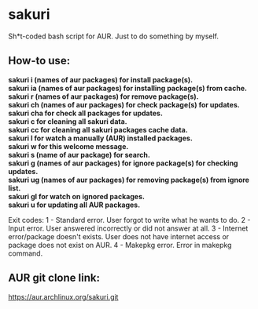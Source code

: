 # sakuri

Sh*t-coded bash script for AUR. Just to do something by myself.

## How-to use:

  **sakuri i (names of aur packages) for install package(s).\
	sakuri ia (names of aur packages) for installing package(s) from cache.\
  sakuri r (names of aur packages) for remove package(s).\
  sakuri ch (names of aur packages) for check package(s) for updates.\
	sakuri cha for check all packages for updates.\
  sakuri c for cleaning all sakuri data.\
	sakuri cc for cleaning all sakuri packages cache data.\
  sakuri l for watch a manually (AUR) installed packages.\
  sakuri w for this welcome message.\
	sakuri s (name of aur package) for search.\
	sakuri g (names of aur packages) for ignore package(s) for checking updates.\
	sakuri ug (names of aur packages) for removing package(s) from ignore list.\
	sakuri gl for watch on ignored packages.\
	sakuri u for updating all AUR packages.**
	
Exit codes:
1 - Standard error. User forgot to write what he wants to do.
2 - Input error. User answered incorrectly or did not answer at all.
3 - Internet error/package doesn't exists. User does not have internet access or package does not exist on AUR.
4 - Makepkg error. Error in makepkg command.

## AUR git clone link:

https://aur.archlinux.org/sakuri.git
